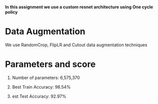**In this assignment we use a custom resnet architecture using One cycle policy** 
# Data Augmentation
We use RandomCrop, FlipLR and Cutout data augmentation techniques

# Parameters and score
1. Number of parameters: 6,575,370

2. Best Train Accuracy: 98.54%

3. est Test Accuracy: 92.97%


